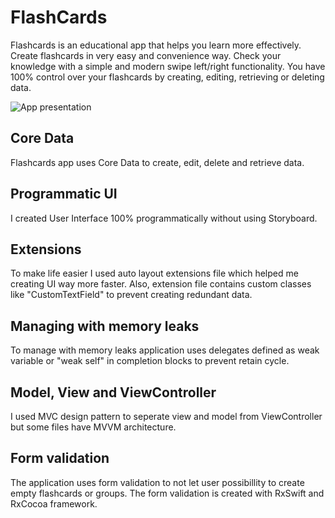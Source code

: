 # FlashCards

Flashcards is an educational app that helps you learn more effectively. Create flashcards in very easy and convenience way. Check your knowledge with a simple and modern swipe left/right functionality. You have 100% control over your flashcards by creating, editing, retrieving or deleting data.

![App presentation](https://user-images.githubusercontent.com/60520591/109629957-acaddc80-7b44-11eb-98d3-ecb9c9c5e688.png)

## Core Data

Flashcards app uses Core Data to create, edit, delete and retrieve data.

## Programmatic UI

I created User Interface 100% programmatically without using Storyboard. 

## Extensions

To make life easier I used auto layout extensions file which helped me creating UI way more faster. Also, extension file contains custom classes like "CustomTextField" to prevent creating redundant data.

## Managing with memory leaks

To manage with memory leaks application uses delegates defined as weak variable or "weak self" in completion blocks to prevent retain cycle.

## Model, View and ViewController

I used MVC design pattern to seperate view and model from ViewController but some files have MVVM architecture.

## Form validation
The application uses form validation to not let user possibillity to create empty flashcards or groups. The form validation is created with RxSwift and RxCocoa framework.
